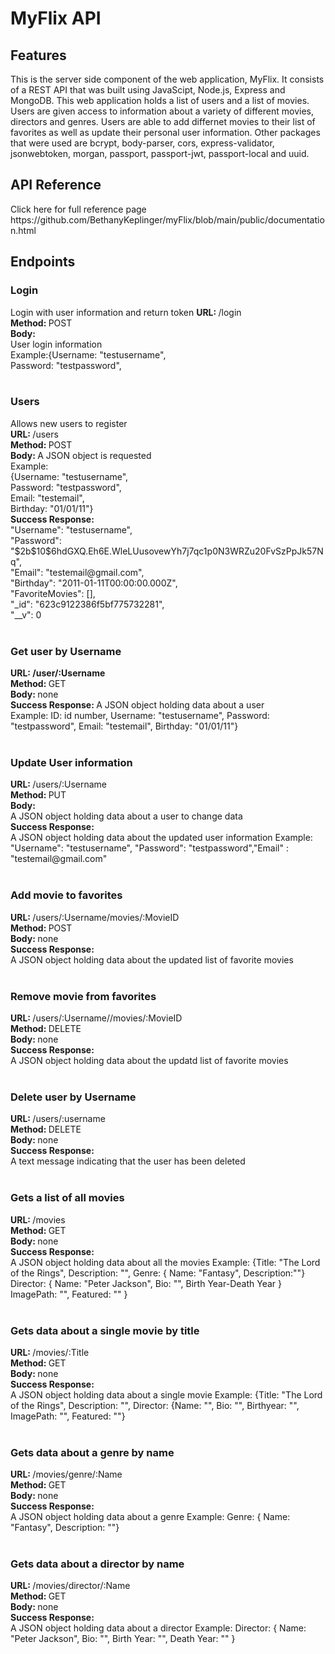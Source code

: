 <h1>MyFlix API </h1>

<h2>Features</h2>

This is the server side component of the web application, MyFlix. It consists of a REST API that was built using JavaScipt, Node.js, Express and MongoDB. This web application holds a list of users and a list of movies. Users are given access to information about a variety of different movies, directors and genres. Users are able to add differnet movies to their list of favorites as well as update their personal user information. 
Other packages that were used are bcrypt, body-parser, cors, express-validator, jsonwebtoken, morgan, passport, passport-jwt, passport-local and uuid.

<h2>API Reference</h2>
Click here for full reference page https://github.com/BethanyKeplinger/myFlix/blob/main/public/documentation.html

<h2>Endpoints</h2>

<h3>Login</h3>
Login with user information and return token
<strong>URL: </strong> /login <br>
<strong>Method: </strong> POST <br>
<strong>Body: </strong> <br>
User login information <br>
Example:{Username: "testusername", <br>
Password: "testpassword", <br><br>


<h3>Users</h3>
Allows new users to register<br> 
<strong>URL: </strong> /users <br>
<strong>Method: </strong> POST <br>
<strong>Body: </strong> A JSON object is requested<br>
Example:<br>
{Username: "testusername",<br> 
Password: "testpassword", <br>
Email: "testemail", <br>
Birthday: "01/01/11"}<br>
<strong>Success Response: </strong> <br>
"Username": "testusername",<br>
    "Password": "$2b$10$6hdGXQ.Eh6E.WleLUusovewYh7j7qc1p0N3WRZu20FvSzPpJk57Nq",<br>
    "Email": "testemail@gmail.com",<br>
    "Birthday": "2011-01-11T00:00:00.000Z",<br>
    "FavoriteMovies": [],<br>
    "_id": "623c9122386f5bf775732281", <br>
    "__v": 0<br><br>
    
   

<h3>Get user by Username</h3>
<strong>URL: /user/:Username </strong>  <br>
<strong>Method: </strong> GET<br>
<strong>Body: </strong> none <br>
<strong>Success Response: </strong> A JSON object holding data about a user<br>
Example: ID: id number, Username: "testusername", Password: "testpassword", Email: "testemail", Birthday: "01/01/11"} <br> <br>


<h3>Update User information</h3>
<strong>URL: </strong> /users/:Username<br>
<strong>Method: </strong> PUT <br>
<strong>Body: </strong> <br>
A JSON object holding data about a user to change data <br>
<strong>Success Response: </strong> <br>
A JSON object holding data about the updated user information
Example: "Username": "testusername", "Password": "testpassword","Email" : "testemail@gmail.com" <br> <br>


<h3>Add movie to favorites</h3>
<strong>URL: </strong> /users/:Username/movies/:MovieID <br>
<strong>Method: </strong> POST<br>
<strong>Body: </strong> none <br>
<strong>Success Response: </strong> <br>
A JSON object holding data about the updated list of favorite movies<br><br>


<h3>Remove movie from favorites</h3>
<strong>URL: </strong> /users/:Username//movies/:MovieID<br>
<strong>Method: </strong> DELETE<br>
<strong>Body: </strong> none <br>
<strong>Success Response: </strong> <br>
A JSON object holding data about the updatd list of favorite movies<br><br>



<h3>Delete user by Username</h3>
<strong>URL: </strong> /users/:username<br>
<strong>Method: </strong> DELETE <br>
<strong>Body: </strong> none<br>
<strong>Success Response: </strong> <br>
A text message indicating that the user has been deleted<br><br>



<h3>Gets a list of all movies</h3>
<strong>URL: </strong> /movies<br>
<strong>Method: </strong> GET <br>
<strong>Body: </strong> none <br>
<strong>Success Response: </strong> <br>
A JSON object holding data about all the movies
Example: {Title: "The Lord of the Rings", Description: "", Genre: { Name: "Fantasy", Description:""} Director: { Name: "Peter Jackson", Bio: "", Birth Year-Death Year } ImagePath: "", Featured: "" } <br><br>



<h3>Gets data about a single movie by title</h3>
<strong>URL: </strong> /movies/:Title<br>
<strong>Method: </strong> GET <br>
<strong>Body: </strong> none <br>
<strong>Success Response: </strong> <br>
A JSON object holding data about a single movie
Example: {Title: "The Lord of the Rings", Description: "", Director: {Name: "", Bio: "", Birthyear: "", ImagePath: "", Featured: ""} <br><br>


<h3>Gets data about a genre by name</h3>
<strong>URL: </strong> /movies/genre/:Name<br>
<strong>Method: </strong> GET <br>
<strong>Body: </strong> none <br>
<strong>Success Response: </strong> <br>
A JSON object holding data about a genre
Example: Genre: { Name: "Fantasy", Description: ""}<br><br>


<h3>Gets data about a director by name</h3>
<strong>URL: </strong> /movies/director/:Name<br>
<strong>Method: </strong> GET <br>
<strong>Body: </strong> none <br>
<strong>Success Response: </strong> <br>
A JSON object holding data about a director
Example: Director: { Name: "Peter Jackson", Bio: "", Birth Year: "", Death Year: "" }<br><br>


